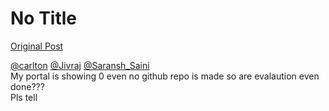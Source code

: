 # No Title

[Original Post](https://discourse.onlinedegree.iitm.ac.in/t/169029/489)

<p><a class="mention" href="/u/carlton">@carlton</a> <a class="mention" href="/u/jivraj">@Jivraj</a> <a class="mention" href="/u/saransh_saini">@Saransh_Saini</a><br>
My portal is showing 0 even no github repo is made so are evalaution even done???<br>
Pls tell</p>